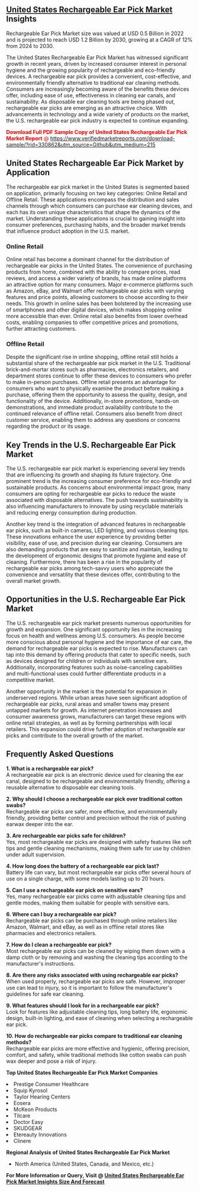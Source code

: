 <h2><a href="https://www.verifiedmarketreports.com/download-sample/?rid=330862&amp;utm_source=Github&amp;utm_medium=215" target="_blank">United States Rechargeable Ear Pick Market</a> Insights</h2><p>Rechargeable Ear Pick Market size was valued at USD 0.5 Billion in 2022 and is projected to reach USD 1.2 Billion by 2030, growing at a CAGR of 12% from 2024 to 2030.</p><p><p>The United States Rechargeable Ear Pick Market has witnessed significant growth in recent years, driven by increased consumer interest in personal hygiene and the growing popularity of rechargeable and eco-friendly devices. A rechargeable ear pick provides a convenient, cost-effective, and environmentally friendly alternative to traditional ear cleaning methods. Consumers are increasingly becoming aware of the benefits these devices offer, including ease of use, effectiveness in cleaning ear canals, and sustainability. As disposable ear cleaning tools are being phased out, rechargeable ear picks are emerging as an attractive choice. With advancements in technology and a wide variety of products on the market, the U.S. rechargeable ear pick industry is expected to continue expanding. <p><span class=""><span style="color: #ff0000;"><strong>Download Full PDF Sample Copy of United States Rechargeable Ear Pick Market Report</strong> @ </span><a href="https://www.verifiedmarketreports.com/download-sample/?rid=330862&amp;utm_source=Github&amp;utm_medium=215" target="_blank">https://www.verifiedmarketreports.com/download-sample/?rid=330862&amp;utm_source=Github&amp;utm_medium=215</a></span></p></p><h2>United States Rechargeable Ear Pick Market by Application</h2><p>The rechargeable ear pick market in the United States is segmented based on application, primarily focusing on two key categories: Online Retail and Offline Retail. These applications encompass the distribution and sales channels through which consumers can purchase ear cleaning devices, and each has its own unique characteristics that shape the dynamics of the market. Understanding these applications is crucial to gaining insight into consumer preferences, purchasing habits, and the broader market trends that influence product adoption in the U.S. market.</p><h3>Online Retail</h3><p>Online retail has become a dominant channel for the distribution of rechargeable ear picks in the United States. The convenience of purchasing products from home, combined with the ability to compare prices, read reviews, and access a wider variety of brands, has made online platforms an attractive option for many consumers. Major e-commerce platforms such as Amazon, eBay, and Walmart offer rechargeable ear picks with varying features and price points, allowing customers to choose according to their needs. This growth in online sales has been bolstered by the increasing use of smartphones and other digital devices, which makes shopping online more accessible than ever. Online retail also benefits from lower overhead costs, enabling companies to offer competitive prices and promotions, further attracting customers.</p><h3>Offline Retail</h3><p>Despite the significant rise in online shopping, offline retail still holds a substantial share of the rechargeable ear pick market in the U.S. Traditional brick-and-mortar stores such as pharmacies, electronics retailers, and department stores continue to offer these devices to consumers who prefer to make in-person purchases. Offline retail presents an advantage for consumers who want to physically examine the product before making a purchase, offering them the opportunity to assess the quality, design, and functionality of the device. Additionally, in-store promotions, hands-on demonstrations, and immediate product availability contribute to the continued relevance of offline retail. Consumers also benefit from direct customer service, enabling them to address any questions or concerns regarding the product or its usage.</p><h2>Key Trends in the U.S. Rechargeable Ear Pick Market</h2><p>The U.S. rechargeable ear pick market is experiencing several key trends that are influencing its growth and shaping its future trajectory. One prominent trend is the increasing consumer preference for eco-friendly and sustainable products. As concerns about environmental impact grow, many consumers are opting for rechargeable ear picks to reduce the waste associated with disposable alternatives. The push towards sustainability is also influencing manufacturers to innovate by using recyclable materials and reducing energy consumption during production.</p><p>Another key trend is the integration of advanced features in rechargeable ear picks, such as built-in cameras, LED lighting, and various cleaning tips. These innovations enhance the user experience by providing better visibility, ease of use, and precision during ear cleaning. Consumers are also demanding products that are easy to sanitize and maintain, leading to the development of ergonomic designs that promote hygiene and ease of cleaning. Furthermore, there has been a rise in the popularity of rechargeable ear picks among tech-savvy users who appreciate the convenience and versatility that these devices offer, contributing to the overall market growth.</p><h2>Opportunities in the U.S. Rechargeable Ear Pick Market</h2><p>The U.S. rechargeable ear pick market presents numerous opportunities for growth and expansion. One significant opportunity lies in the increasing focus on health and wellness among U.S. consumers. As people become more conscious about personal hygiene and the importance of ear care, the demand for rechargeable ear picks is expected to rise. Manufacturers can tap into this demand by offering products that cater to specific needs, such as devices designed for children or individuals with sensitive ears. Additionally, incorporating features such as noise-canceling capabilities and multi-functional uses could further differentiate products in a competitive market.</p><p>Another opportunity in the market is the potential for expansion in underserved regions. While urban areas have seen significant adoption of rechargeable ear picks, rural areas and smaller towns may present untapped markets for growth. As internet penetration increases and consumer awareness grows, manufacturers can target these regions with online retail strategies, as well as by forming partnerships with local retailers. This expansion could drive further adoption of rechargeable ear picks and contribute to the overall growth of the market.</p><h2>Frequently Asked Questions</h2><p><strong>1. What is a rechargeable ear pick?</strong><br>A rechargeable ear pick is an electronic device used for cleaning the ear canal, designed to be rechargeable and environmentally friendly, offering a reusable alternative to disposable ear cleaning tools.</p><p><strong>2. Why should I choose a rechargeable ear pick over traditional cotton swabs?</strong><br>Rechargeable ear picks are safer, more effective, and environmentally friendly, providing better control and precision without the risk of pushing earwax deeper into the ear.</p><p><strong>3. Are rechargeable ear picks safe for children?</strong><br>Yes, most rechargeable ear picks are designed with safety features like soft tips and gentle cleaning mechanisms, making them safe for use by children under adult supervision.</p><p><strong>4. How long does the battery of a rechargeable ear pick last?</strong><br>Battery life can vary, but most rechargeable ear picks offer several hours of use on a single charge, with some models lasting up to 20 hours.</p><p><strong>5. Can I use a rechargeable ear pick on sensitive ears?</strong><br>Yes, many rechargeable ear picks come with adjustable cleaning tips and gentle modes, making them suitable for people with sensitive ears.</p><p><strong>6. Where can I buy a rechargeable ear pick?</strong><br>Rechargeable ear picks can be purchased through online retailers like Amazon, Walmart, and eBay, as well as in offline retail stores like pharmacies and electronics retailers.</p><p><strong>7. How do I clean a rechargeable ear pick?</strong><br>Most rechargeable ear picks can be cleaned by wiping them down with a damp cloth or by removing and washing the cleaning tips according to the manufacturer's instructions.</p><p><strong>8. Are there any risks associated with using rechargeable ear picks?</strong><br>When used properly, rechargeable ear picks are safe. However, improper use can lead to injury, so it is important to follow the manufacturer's guidelines for safe ear cleaning.</p><p><strong>9. What features should I look for in a rechargeable ear pick?</strong><br>Look for features like adjustable cleaning tips, long battery life, ergonomic design, built-in lighting, and ease of cleaning when selecting a rechargeable ear pick.</p><p><strong>10. How do rechargeable ear picks compare to traditional ear cleaning methods?</strong><br>Rechargeable ear picks are more effective and hygienic, offering precision, comfort, and safety, while traditional methods like cotton swabs can push wax deeper and pose a risk of injury.</p></p><p><strong>Top United States Rechargeable Ear Pick Market Companies</strong></p><div data-test-id=""><p><li>Prestige Consumer Healthcare</li><li> Squip Kyrosol</li><li> Taylor Hearing Centers</li><li> Eosera</li><li> McKeon Products</li><li> Tilcare</li><li> Doctor Easy</li><li> SKUDGEAR</li><li> Etereauty Innovations</li><li> Clinere</li></p><div><strong>Regional Analysis of&nbsp;United States Rechargeable Ear Pick Market</strong></div><ul><li dir="ltr"><p dir="ltr">North America&nbsp;(United States, Canada, and Mexico, etc.)</p></li></ul><p><strong>For More Information or Query, Visit @&nbsp;</strong><strong><a href="https://www.verifiedmarketreports.com/product/rechargeable-ear-pick-market/?utm_source=Github&amp;utm_medium=215" target="_blank">United States Rechargeable Ear Pick Market Insights Size And Forecast</a></strong></p></div>
